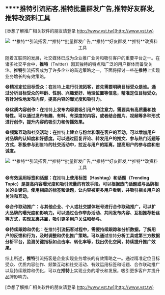 ## ****推特**引流拓客,**推特**批量群发广告,**推特**好友群发,**推特**改资料工具**

[😍想了解推广相关软件的朋友请登录 http://www.vst.tw](http://www.vst.tw)

 <center><img src="https://vst.tw/MP4/tuiguang/png/1.png" alt="**推特**引流拓客,**推特**批量群发广告,**推特**好友群发,**推特**改资料工具"></center>

随着互联网的发展，社交媒体已成为企业推广业务和吸引客户的重要平台之一。在诸多社交平台中，**推特**（Twitter）因其独特的特点和广泛的用户群体而备受关注。**推特**引流拓客成为了许多企业的首选策略之一，下面将探讨一些在**推特**上实现业务增长的有效策略。

**😄精准定位目标受众：在**推特**上进行引流拓客，首先需要明确目标受众是谁。通过分析目标受众的年龄、性别、兴趣爱好、地理位置等信息，精准定位目标受众，有针对性地发布内容，提高内容的曝光度和吸引力。**

**😄优质内容创作：在**推特**上发布内容要吸引用户的注意力，需要具有高质量和独特性。可以通过发布有趣、有料、有深度的内容，或者结合图片、视频等多种形式进行创作，提升内容的吸引力和传播效果。**

**😄频繁互动和社交活动：在**推特**上建立与粉丝和潜在客户的互动，可以增加用户对品牌的认知度和好感度。可以通过回复评论、转发用户的推文、参与热门话题等方式，积极参与到**推特**的社交活动中，拉近与用户的距离，提高用户的参与度和忠诚度。**

 <center><img src="https://vst.tw/MP4/tuiguang/png/6.png" alt="**推特**引流拓客,**推特**批量群发广告,**推特**好友群发,**推特**改资料工具"></center>

**😄有效运用标签和话题：在**推特**上使用标签（Hashtag）和话题（Trending Topic）是提高内容曝光度和吸引流量的有效手段。可以根据热门话题或与品牌相关的关键词，使用相应的标签和话题，让内容被更多用户看到，并吸引相关用户的关注和互动。**

**😄合作联动推广：与其他企业、个人或社交媒体账号进行合作联动推广，可以扩大品牌的曝光度和影响力。可以通过合作举办活动、共同发布内容、互相推荐粉丝等方式，实现互惠共赢，吸引更多用户关注和参与。**

**😄持续跟踪和优化：在**推特**引流拓客过程中，需要持续跟踪和分析数据，了解用户的反馈和行为，及时调整和优化推广策略。可以通过**推特**分析工具或第三方数据分析平台，监测关键指标如点击率、转化率等，找出优化空间，持续提升推广效果。**

综上所述，**推特**引流拓客是企业实现业务增长的有效策略之一。通过精准定位目标受众、优质内容创作、频繁互动和社交活动、有效运用标签和话题、合作联动推广以及持续跟踪和优化，可以在**推特**上实现业务的增长和发展，吸引更多客户并提升品牌影响力。

[😍想了解推广相关软件的朋友请登录 http://www.vst.tw](http://www.vst.tw)



